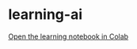 # learning-ai

[Open the learning notebook in Colab](https://colab.research.google.com/github/selfscrum/learning-ai/blob/main/learning.ipynb)
